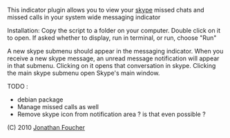 This indicator plugin allows you to view your [skype](http://skype.com) missed chats and missed calls in your system wide messaging indicator

Installation:
Copy the script to a folder on your computer. Double click on it to open. If asked whether to display, run in terminal, or run, choose "Run"

A new skype submenu should appear in the messaging indicator.
When you receive a new skype message, an unread message notification will appear in that submenu.
Clicking on it opens that conversation in skype.
Clicking the main skype submenu open Skype's main window.

TODO :
- debian package
- Manage missed calls as well
- Remove skype icon from notification area ? is that even possible ?

(C) 2010 [Jonathan Foucher](http://jfoucher.fr)

